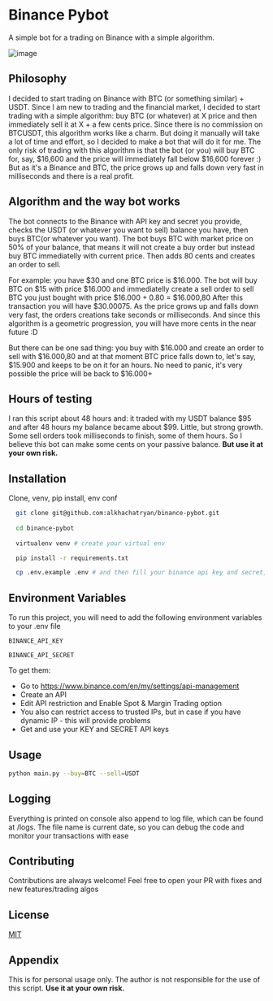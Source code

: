 
# Binance Pybot

A simple bot for a trading on Binance with a simple algorithm.

![image](https://user-images.githubusercontent.com/22774727/202932524-2967f43d-14fa-4e0f-8f75-0056d7f7e05e.png)


## Philosophy 
I decided to start trading on Binance with BTC (or something similar) + USDT. Since I am new to trading and the financial market, I decided to start trading with a simple algorithm: buy BTC (or whatever) at X price and then immediately sell it at X + a few cents price. Since there is no commission on BTCUSDT, this algorithm works like a charm. But doing it manually will take a lot of time and effort, so I decided to make a bot that will do it for me. The only risk of trading with this algorithm is that the bot (or you) will buy BTC for, say, $16,600 and the price will immediately fall below $16,600 forever :)
But as it's a Binance and BTC, the price grows up and falls down very fast in milliseconds and there is a real profit.

## Algorithm and the way bot works
The bot connects to the Binance with API key and secret you provide, checks the USDT (or whatever you want to sell) balance you have, then buys BTC(or whatever you want). The bot buys BTC with market price on 50% of your balance, that means it will not create a buy order but instead buy BTC immediatelly with current price. Then adds 80 cents and creates an order to sell.

For example: you have $30 and one BTC price is $16.000. The bot will buy BTC on $15 with price $16.000 and immediatelly create a sell order to sell BTC you just bought with price $16.000 + 0.80 = $16.000,80
After this transaction you will have $30.00075.
As the price grows up and falls down very fast, the orders creations take seconds or milliseconds. And since this algorithm is a geometric progression, you will have more cents in the near future :D

But there can be one sad thing: you buy with $16.000 and create an order to sell with $16.000,80 and at that moment BTC price falls down to, let's say, $15.900 and keeps to be on it for an hours. No need to panic, it's very possible the price will be back to $16.000+

## Hours of testing
I ran this script about 48 hours and: it traded with my USDT balance $95 and after 48 hours my balance became about $99. Little, but strong growth. Some sell orders took milliseconds to finish, some of them hours.
So I believe this bot can make some cents on your passive balance. **But use it at your own risk.**


## Installation

Clone, venv, pip install, env conf

```bash
  git clone git@github.com:alkhachatryan/binance-pybot.git
  
  cd binance-pybot
  
  virtualenv venv # create your virtual env

  pip install -r requirements.txt

  cp .env.example .env # and then fill your binance api key and secret, no need to change base url
```

## Environment Variables

To run this project, you will need to add the following environment variables to your .env file

`BINANCE_API_KEY`

`BINANCE_API_SECRET`

To get them:

- Go to https://www.binance.com/en/my/settings/api-management
- Create an API
- Edit API restriction and Enable Spot & Margin Trading option
- You also can restrict access to trusted IPs, but in case if you have dynamic IP - this will provide problems
- Get and use your KEY and SECRET API keys
## Usage

```bash
python main.py --buy=BTC --sell=USDT
```


## Logging
Everything is printed on console also append to log file, which can be found at /logs. The file name is current date, so you can debug the code and monitor your transactions with ease
## Contributing

Contributions are always welcome!
Feel free to open your PR with fixes and new features/trading algos


## License

[MIT](https://github.com/alkhachatryan/binance-pybot/blob/master/LICENCE.md)


## Appendix

This is for personal usage only. The author is not responsible for the use of this script. **Use it at your own risk.**

